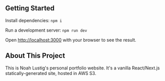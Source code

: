 ## Getting Started

Install dependencies:
`npm i`

Run a development server:
`npm run dev`

Open [http://localhost:3000](http://localhost:3000) with your browser to see the result.



## About This Project

This is Noah Lustig's personal portfolio website.  It's a vanilla React/Next.js statically-generated site, hosted in AWS S3.
